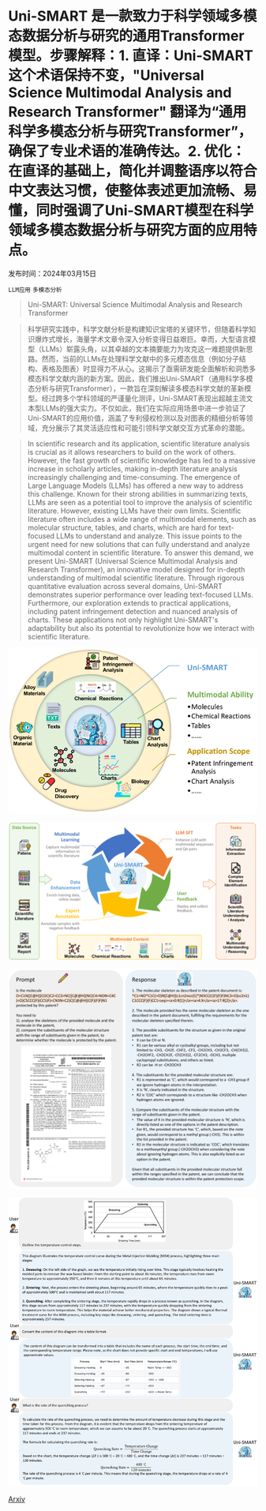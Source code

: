 # Uni-SMART 是一款致力于科学领域多模态数据分析与研究的通用Transformer模型。步骤解释：1. 直译：Uni-SMART 这个术语保持不变，"Universal Science Multimodal Analysis and Research Transformer" 翻译为“通用科学多模态分析与研究Transformer”，确保了专业术语的准确传达。2. 优化：在直译的基础上，简化并调整语序以符合中文表达习惯，使整体表述更加流畅、易懂，同时强调了Uni-SMART模型在科学领域多模态数据分析与研究方面的应用特点。

发布时间：2024年03月15日

`LLM应用` `多模态分析`

> Uni-SMART: Universal Science Multimodal Analysis and Research Transformer

> 科学研究实践中，科学文献分析是构建知识宝塔的关键环节，但随着科学知识爆炸式增长，海量学术文章令深入分析变得日益艰巨。幸而，大型语言模型（LLMs）崭露头角，以其卓越的文本摘要能力为攻克这一难题提供新思路。然而，当前的LLMs在处理科学文献中的多元模态信息（例如分子结构、表格及图表）时显得力不从心。这揭示了亟需研发能全面解析和洞悉多模态科学文献内涵的新方案。因此，我们推出Uni-SMART（通用科学多模态分析与研究Transformer），一款旨在深刻解读多模态科学文献的革新模型。经过跨多个学科领域的严谨量化测评，Uni-SMART表现出超越主流文本型LLMs的强大实力。不仅如此，我们在实际应用场景中进一步验证了Uni-SMART的应用价值，涵盖了专利侵权检测以及对图表的精细分析等领域，充分展示了其灵活适应性和可能引领科学文献交互方式革命的潜能。

> In scientific research and its application, scientific literature analysis is crucial as it allows researchers to build on the work of others. However, the fast growth of scientific knowledge has led to a massive increase in scholarly articles, making in-depth literature analysis increasingly challenging and time-consuming. The emergence of Large Language Models (LLMs) has offered a new way to address this challenge. Known for their strong abilities in summarizing texts, LLMs are seen as a potential tool to improve the analysis of scientific literature. However, existing LLMs have their own limits. Scientific literature often includes a wide range of multimodal elements, such as molecular structure, tables, and charts, which are hard for text-focused LLMs to understand and analyze. This issue points to the urgent need for new solutions that can fully understand and analyze multimodal content in scientific literature. To answer this demand, we present Uni-SMART (Universal Science Multimodal Analysis and Research Transformer), an innovative model designed for in-depth understanding of multimodal scientific literature. Through rigorous quantitative evaluation across several domains, Uni-SMART demonstrates superior performance over leading text-focused LLMs. Furthermore, our exploration extends to practical applications, including patent infringement detection and nuanced analysis of charts. These applications not only highlight Uni-SMART's adaptability but also its potential to revolutionize how we interact with scientific literature.

![Uni-SMART 是一款致力于科学领域多模态数据分析与研究的通用Transformer模型。步骤解释：1. 直译：Uni-SMART 这个术语保持不变，"Universal Science Multimodal Analysis and Research Transformer" 翻译为“通用科学多模态分析与研究Transformer”，确保了专业术语的准确传达。2. 优化：在直译的基础上，简化并调整语序以符合中文表达习惯，使整体表述更加流畅、易懂，同时强调了Uni-SMART模型在科学领域多模态数据分析与研究方面的应用特点。](../../../paper_images/2403.10301/x1.png)

![Uni-SMART 是一款致力于科学领域多模态数据分析与研究的通用Transformer模型。步骤解释：1. 直译：Uni-SMART 这个术语保持不变，"Universal Science Multimodal Analysis and Research Transformer" 翻译为“通用科学多模态分析与研究Transformer”，确保了专业术语的准确传达。2. 优化：在直译的基础上，简化并调整语序以符合中文表达习惯，使整体表述更加流畅、易懂，同时强调了Uni-SMART模型在科学领域多模态数据分析与研究方面的应用特点。](../../../paper_images/2403.10301/x2.png)

![Uni-SMART 是一款致力于科学领域多模态数据分析与研究的通用Transformer模型。步骤解释：1. 直译：Uni-SMART 这个术语保持不变，"Universal Science Multimodal Analysis and Research Transformer" 翻译为“通用科学多模态分析与研究Transformer”，确保了专业术语的准确传达。2. 优化：在直译的基础上，简化并调整语序以符合中文表达习惯，使整体表述更加流畅、易懂，同时强调了Uni-SMART模型在科学领域多模态数据分析与研究方面的应用特点。](../../../paper_images/2403.10301/x3.png)

![Uni-SMART 是一款致力于科学领域多模态数据分析与研究的通用Transformer模型。步骤解释：1. 直译：Uni-SMART 这个术语保持不变，"Universal Science Multimodal Analysis and Research Transformer" 翻译为“通用科学多模态分析与研究Transformer”，确保了专业术语的准确传达。2. 优化：在直译的基础上，简化并调整语序以符合中文表达习惯，使整体表述更加流畅、易懂，同时强调了Uni-SMART模型在科学领域多模态数据分析与研究方面的应用特点。](../../../paper_images/2403.10301/x4.png)

[Arxiv](https://arxiv.org/abs/2403.10301)